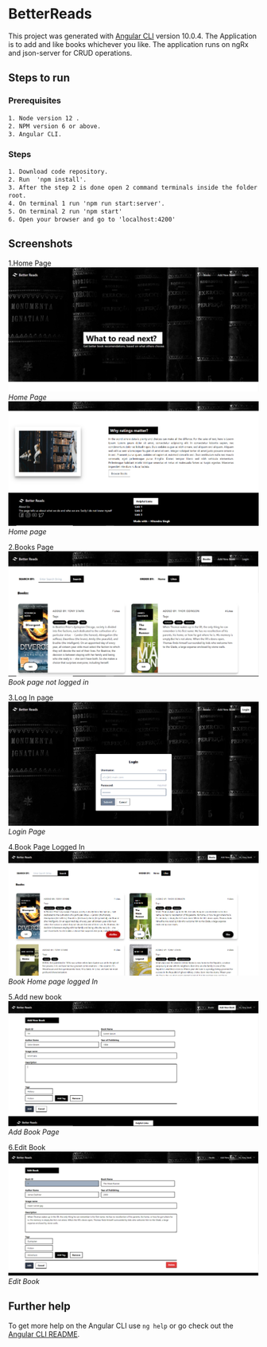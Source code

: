 # BetterReads

This project was generated with [Angular CLI](https://github.com/angular/angular-cli) version 10.0.4. The Application is to add and like books whichever you like. The application runs on ngRx and json-server for CRUD operations.

## Steps to run
  ### Prerequisites
    1. Node version 12 .
    2. NPM version 6 or above.
    3. Angular CLI.
  ### Steps
    1. Download code repository.
    2. Run  'npm install'.
    3. After the step 2 is done open 2 command terminals inside the folder root.
    4. On terminal 1 run 'npm run start:server'.
    5. On terminal 2 run 'npm start'
    6. Open your browser and go to 'localhost:4200'
    
## Screenshots

1.Home Page
![home page](src/assets/screenshots/home1.png)
*Home Page*
![homepage2](src/assets/screenshots/home2.png)
*Home page*

2.Books Page
![book page](src/assets/screenshots/book-page.png)
*Book page not logged in*

3.Log In page
![log in page](src/assets/screenshots/login.png)
*Login Page*

4.Book Page Logged In
![book logged in](src/assets/screenshots/book-logged.png)
*Book Home page logged In*

5.Add new book
![add book](src/assets/screenshots/add-book.png)
*Add Book Page*

6.Edit Book
![edit book](src/assets/screenshots/edit-book.png)
*Edit Book*



## Further help

To get more help on the Angular CLI use `ng help` or go check out the [Angular CLI README](https://github.com/angular/angular-cli/blob/master/README.md).
